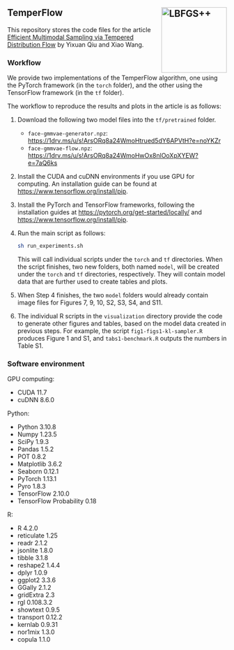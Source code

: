 ## TemperFlow <img src="https://statr.me/images/sticker-temperflow.png" alt="LBFGS++" height="150px" align="right" />

This repository stores the code files for the article [Efficient Multimodal Sampling via Tempered Distribution Flow](https://arxiv.org/abs/2304.03933) by Yixuan Qiu and Xiao Wang.

### Workflow

We provide two implementations of the TemperFlow algorithm,
one using the PyTorch framework (in the `torch` folder),
and the other using the TensorFlow framework (in the `tf` folder).

The workflow to reproduce the results and plots in the article is as follows:

1. Download the following two model files into the `tf/pretrained` folder.
    - `face-gmmvae-generator.npz`: https://1drv.ms/u/s!ArsORq8a24WmoHtrued5dY6APVtH?e=noYKZr
    - `face-gmmvae-flow.npz`: https://1drv.ms/u/s!ArsORq8a24WmoHwOx8nlOoXpXYEW?e=7aQ6ks

2. Install the CUDA and cuDNN environments if you use GPU for computing. An installation guide can be found at https://www.tensorflow.org/install/pip.

3. Install the PyTorch and TensorFlow frameworks, following the installation guides at https://pytorch.org/get-started/locally/ and https://www.tensorflow.org/install/pip.

4. Run the main script as follows:
    ```bash
    sh run_experiments.sh
    ```
    This will call individual scripts under the `torch` and `tf` directories. When the script finishes, two new folders, both named `model`, will be created under the `torch` and `tf` directories, respectively. They will contain model data that are further used to create tables and plots.

5. When Step 4 finishes, the two `model` folders would already contain image files for Figures 7, 9, 10, S2, S3, S4, and S11.

6. The individual R scripts in the `visualization` directory provide the code to generate other figures and tables, based on the model data created in previous steps. For example, the script `fig1-figs1-kl-sampler.R` produces Figure 1 and S1, and `tabs1-benchmark.R` outputs the numbers in Table S1.

### Software environment

GPU computing:

- CUDA 11.7
- cuDNN 8.6.0

Python:

- Python 3.10.8
- Numpy 1.23.5
- SciPy 1.9.3
- Pandas 1.5.2
- POT 0.8.2
- Matplotlib 3.6.2
- Seaborn 0.12.1
- PyTorch 1.13.1
- Pyro 1.8.3
- TensorFlow 2.10.0
- TensorFlow Probability 0.18

R:

- R 4.2.0
- reticulate 1.25
- readr 2.1.2
- jsonlite 1.8.0
- tibble 3.1.8
- reshape2 1.4.4
- dplyr 1.0.9
- ggplot2 3.3.6
- GGally 2.1.2
- gridExtra 2.3
- rgl 0.108.3.2
- showtext 0.9.5
- transport 0.12.2
- kernlab 0.9.31
- nor1mix 1.3.0
- copula 1.1.0
